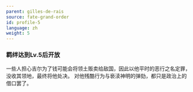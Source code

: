 ```yaml
---
parent: gilles-de-rais
source: fate-grand-order
id: profile-5
language: zh
weight: 5
---
```


### 羁绊达到Lv.5后开放

一些人担心吉尔为了钱可能会将领土贩卖给敌国，因此以他平时的恶行之名定罪，没收其领地，最终将他处决。
对他残酷行为与亵渎神明的弹劾，都只是政治上的借口罢了。
